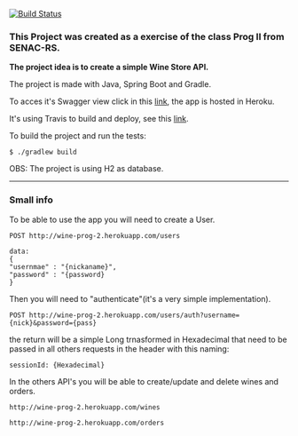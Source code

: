 [![Build Status](https://travis-ci.org/willmenn/wine.svg?branch=master)](https://travis-ci.org/willmenn/wine)

### This Project was created as a exercise of the class Prog II from SENAC-RS.

**The project idea is to create a simple Wine Store API.**

The project is made with Java, Spring Boot and Gradle.

To acces it's Swagger view click in this [link](ine-prog-2.herokuapp.com), the app is hosted in Heroku.

It's using Travis to build and deploy, see this [link](https://travis-ci.org/willmenn/wine).

To build the project and run the tests:

```
$ ./gradlew build
```

OBS: The project is using H2 as database.

----

### Small info

To be able to use the app you will need to create a User.
```
POST http://wine-prog-2.herokuapp.com/users

data:
{
"usernmae" : "{nickaname}",
"password" : "{password}
}
```

Then you will need to "authenticate"(it's a very simple implementation).

```
POST http://wine-prog-2.herokuapp.com/users/auth?username={nick}&password={pass}
```

the return will be a simple Long trnasformed in Hexadecimal that need to be passed in all others requests in the header with this naming:

```
sessionId: {Hexadecimal}
```

In the others API's you will be able to create/update and delete wines and orders.

````
http://wine-prog-2.herokuapp.com/wines

http://wine-prog-2.herokuapp.com/orders
